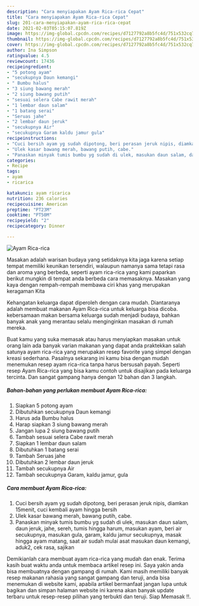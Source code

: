 ```yaml
---
description: "Cara menyiapakan Ayam Rica-rica Cepat"
title: "Cara menyiapakan Ayam Rica-rica Cepat"
slug: 201-cara-menyiapakan-ayam-rica-rica-cepat
date: 2021-02-03T05:15:07.819Z
image: https://img-global.cpcdn.com/recipes/d7127792a8b5fc4d/751x532cq70/ayam-rica-rica-foto-resep-utama.jpg
thumbnail: https://img-global.cpcdn.com/recipes/d7127792a8b5fc4d/751x532cq70/ayam-rica-rica-foto-resep-utama.jpg
cover: https://img-global.cpcdn.com/recipes/d7127792a8b5fc4d/751x532cq70/ayam-rica-rica-foto-resep-utama.jpg
author: Ina Simpson
ratingvalue: 4.5
reviewcount: 17436
recipeingredient:
- "5 potong ayam"
- "secukupnya Daun kemangi"
- " Bumbu halus"
- "3 siung bawang merah"
- "2 siung bawang putih"
- "sesuai selera Cabe rawit merah"
- "1 lembar daun salam"
- "1 batang serai"
- "Seruas jahe"
- "2 lembar daun jeruk"
- "secukupnya Air"
- "secukupnya Garam kaldu jamur gula"
recipeinstructions:
- "Cuci bersih ayam yg sudah dipotong, beri perasan jeruk nipis, diamkan 15menit, cuci kembali ayam hingga bersih"
- "Ulek kasar bawang merah, bawang putih, cabe."
- "Panaskan minyak tumis bumbu yg sudah di ulek, masukan daun salam, daun jeruk, jahe, sereh, tumis hingga harum, masukan ayam, beri air secukupnya, masukan gula, garam, kaldu jamur secukupnya, masak hingga ayam matang, saat air sudah mulai asat masukan daun kemangi, aduk2, cek rasa, sajikan"
categories:
- Recipe
tags:
- ayam
- ricarica

katakunci: ayam ricarica 
nutrition: 236 calories
recipecuisine: American
preptime: "PT23M"
cooktime: "PT50M"
recipeyield: "2"
recipecategory: Dinner

---
```



![Ayam Rica-rica](https://img-global.cpcdn.com/recipes/d7127792a8b5fc4d/751x532cq70/ayam-rica-rica-foto-resep-utama.jpg)

Masakan adalah warisan budaya yang setidaknya kita jaga karena setiap tempat memiliki keunikan tersendiri, walaupun namanya sama tetapi rasa dan aroma yang berbeda, seperti ayam rica-rica yang kami paparkan berikut mungkin di tempat anda berbeda cara memasaknya. Masakan yang kaya dengan rempah-rempah membawa ciri khas yang merupakan keragaman Kita

Kehangatan keluarga dapat diperoleh dengan cara mudah. Diantaranya adalah membuat makanan Ayam Rica-rica untuk keluarga bisa dicoba. kebersamaan makan bersama keluarga sudah menjadi budaya, bahkan banyak anak yang merantau selalu menginginkan masakan di rumah mereka.



Buat kamu yang suka memasak atau harus menyiapkan masakan untuk orang lain ada banyak varian makanan yang dapat anda praktekkan salah satunya ayam rica-rica yang merupakan resep favorite yang simpel dengan kreasi sederhana. Pasalnya sekarang ini kamu bisa dengan mudah menemukan resep ayam rica-rica tanpa harus bersusah payah.
Seperti resep Ayam Rica-rica yang bisa kamu contoh untuk disajikan pada keluarga tercinta. Dan sangat gampang hanya dengan 12 bahan dan 3 langkah.


<!--inarticleads1-->

##### Bahan-bahan yang perlukan membuat Ayam Rica-rica:

1. Siapkan 5 potong ayam
1. Dibutuhkan secukupnya Daun kemangi
1. Harus ada  Bumbu halus
1. Harap siapkan 3 siung bawang merah
1. Jangan lupa 2 siung bawang putih
1. Tambah sesuai selera Cabe rawit merah
1. Siapkan 1 lembar daun salam
1. Dibutuhkan 1 batang serai
1. Tambah Seruas jahe
1. Dibutuhkan 2 lembar daun jeruk
1. Tambah secukupnya Air
1. Tambah secukupnya Garam, kaldu jamur, gula




<!--inarticleads2-->

##### Cara membuat  Ayam Rica-rica:

1. Cuci bersih ayam yg sudah dipotong, beri perasan jeruk nipis, diamkan 15menit, cuci kembali ayam hingga bersih
1. Ulek kasar bawang merah, bawang putih, cabe.
1. Panaskan minyak tumis bumbu yg sudah di ulek, masukan daun salam, daun jeruk, jahe, sereh, tumis hingga harum, masukan ayam, beri air secukupnya, masukan gula, garam, kaldu jamur secukupnya, masak hingga ayam matang, saat air sudah mulai asat masukan daun kemangi, aduk2, cek rasa, sajikan




Demikianlah cara membuat ayam rica-rica yang mudah dan enak. Terima kasih buat waktu anda untuk membaca artikel resep ini. Saya yakin anda bisa membuatnya dengan gampang di rumah. Kami masih memiliki banyak resep makanan rahasia yang sangat gampang dan teruji, anda bisa menemukan di website kami, apabila artikel bermanfaat jangan lupa untuk bagikan dan simpan halaman website ini karena akan banyak update terbaru untuk resep-resep pilihan yang terbukti dan teruji. Siap Memasak !!. 
